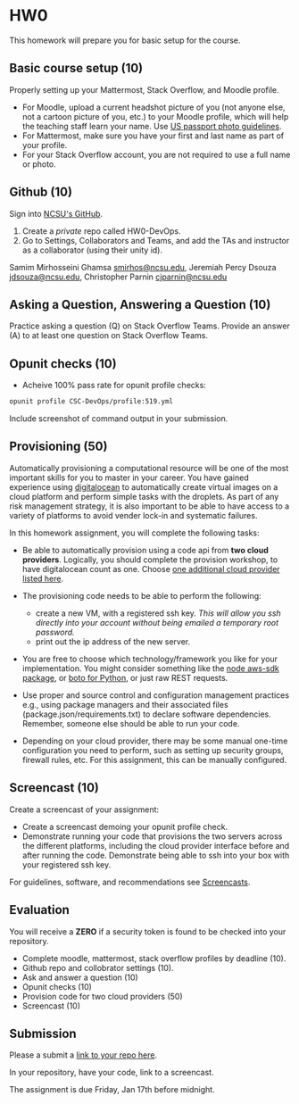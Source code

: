 # HW0

This homework will prepare you for basic setup for the course.

## Basic course setup (10)

Properly setting up your Mattermost, Stack Overflow, and Moodle profile.

* For Moodle, upload a current headshot picture of you (not anyone else, not a cartoon picture of you, etc.) to your Moodle profile, which will help the teaching staff learn your name. Use [US passport photo guidelines](http://travel.state.gov/passport/pptphotoreq/photocomptemplate/photocomptemplate_5297.html).
* For Mattermost, make sure you have your first and last name as part of your profile.
* For your Stack Overflow account, you are not required to use a full name or photo.

## Github (10)

Sign into [NCSU's GitHub](https://github.ncsu.edu/).

1. Create a *private* repo called HW0-DevOps. 
2. Go to Settings, Collaborators and Teams, and add the TAs and instructor as a collaborator (using their unity id).

Samim Mirhosseini Ghamsa <smirhos@ncsu.edu>, Jeremiah Percy Dsouza <jdsouza@ncsu.edu>, Christopher Parnin <cjparnin@ncsu.edu>

## Asking a Question, Answering a Question (10)

Practice asking a question (Q) on Stack Overflow Teams. Provide an answer (A) to at least one question on Stack Overflow Teams.

## Opunit checks (10)

* Acheive 100% pass rate for opunit profile checks:

```sh
opunit profile CSC-DevOps/profile:519.yml
```

Include screenshot of command output in your submission.

## Provisioning (50)

Automatically provisioning a computational resource will be one of the most important skills for you to master in your career.  You have gained experience using [digitalocean](https://developers.digitalocean.com/v2/) to automatically create virtual images on a cloud platform and perform simple tasks with the droplets. As part of any risk management strategy, it is also important to be able to have access to a variety of platforms to avoid vender lock-in and systematic failures.

In this homework assignment, you will complete the following tasks:

* Be able to automatically provision using a code api from **two cloud providers**. Logically, you should complete the provision workshop, to have digitalocean count as one. Choose [one additional cloud provider listed here](Cloud-Providers.md).

* The provisioning code needs to be able to perform the following:
  - create a new VM, with a registered ssh key. *This will allow you ssh directly into your account without being emailed a temporary root password.*
  - print out the ip address of the new server.

* You are free to choose which technology/framework you like for your implementation. You might consider something like the [node aws-sdk package](https://www.npmjs.com/package/aws-sdk), or [boto for Python](https://aws.amazon.com/sdk-for-python/), or just raw REST requests.

* Use proper and source control and configuration management practices e.g., using package managers and their associated files (package.json/requirements.txt) to declare software dependencies. Remember, someone else should be able to run your code.

* Depending on your cloud provider, there may be some manual one-time configuration you need to perform, such as setting up security groups, firewall rules, etc. For this assignment, this can be manually configured.

## Screencast (10)

Create a screencast of your assignment:

* Create a screencast demoing your opunit profile check.
* Demonstrate running your code that provisions the two servers across the different platforms, including the cloud provider interface before and after running the code. Demonstrate being able to ssh into your box with your registered ssh key.

For guidelines, software, and recommendations see [Screencasts](Screencasts.md).

## Evaluation

You will receive a **ZERO** if a security token is found to be checked into your repository.

* Complete moodle, mattermost, stack overflow profiles by deadline (10).
* Github repo and collobrator settings (10).
* Ask and answer a question (10)
* Opunit checks (10)
* Provision code for two cloud providers (50)
* Screencast (10)

## Submission

Please a submit a [link to your repo here](https://docs.google.com/forms/d/e/1FAIpQLScpsVVjgEdDWxL1ejbi8tg1HArv3B4yva98_jhUd_hIF_CQnA/viewform?usp=sf_link).

In your repository, have your code, link to a screencast.

The assignment is due Friday, Jan 17th before midnight.


